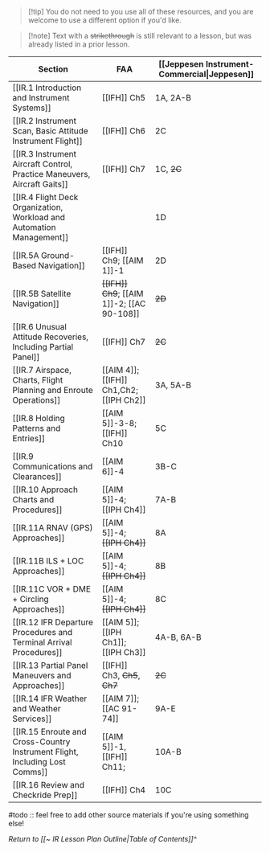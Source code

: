 > [!tip] You do not need to you use all of these resources, and you are welcome to use a different option if you'd like.

> [!note] Text with a ~~strikethrough~~ is still relevant to a lesson, but was already listed in a prior lesson.

| Section                                                                     | FAA                                            | [[Jeppesen Instrument-Commercial\|Jeppesen]] |
| --------------------------------------------------------------------------- | ---------------------------------------------- | ------------------------------------------------------------------------------------------------------------------------- |
| [[IR.1 Introduction and Instrument Systems]]                                | [[IFH]] Ch5                                    | 1A, 2A-B                                                                                                                  |
| [[IR.2 Instrument Scan, Basic Attitude Instrument Flight]]                  | [[IFH]] Ch6                                    | 2C                                                                                                                        |
| [[IR.3 Instrument Aircraft Control, Practice Maneuvers, Aircraft Gaits]]    | [[IFH]] Ch7                                    | 1C, ~~2C~~                                                                                                                |
| [[IR.4 Flight Deck Organization, Workload and Automation Management]]       |                                                | 1D                                                                                                                        |
| [[IR.5A Ground-Based Navigation]]                                                    | [[IFH]] Ch9; [[AIM 1]]-1                     | 2D                                                                                                                        |
| [[IR.5B Satellite Navigation]]                                                    | ~~[[IFH]] Ch9~~; [[AIM 1]]-2; [[AC 90-108]] | ~~2D~~                                                                                                                    |
| [[IR.6 Unusual Attitude Recoveries, Including Partial Panel]]               | [[IFH]] Ch7                                    | ~~2C~~                                                                                                                    |
| [[IR.7 Airspace, Charts, Flight Planning and Enroute Operations]]           | [[AIM 4]]; [[IFH]] Ch1,Ch2; [[IPH Ch2]]        | 3A, 5A-B                                                                                                                  |
| [[IR.8 Holding Patterns and Entries]]                                       | [[AIM 5]]-3-8; [[IFH]] Ch10                    | 5C                                                                                                                        |
| [[IR.9 Communications and Clearances]]                                      | [[AIM 6]]-4                                    | 3B-C                                                                                                                      |
| [[IR.10 Approach Charts and Procedures]]                                    | [[AIM 5]]-4; [[IPH Ch4]]                       | 7A-B                                                                                                                      |
| [[IR.11A RNAV (GPS) Approaches]]                                            | [[AIM 5]]-4; ~~[[IPH Ch4]]~~                   | 8A                                                                                                                        |
| [[IR.11B ILS + LOC Approaches]]                                             | [[AIM 5]]-4; ~~[[IPH Ch4]]~~                   | 8B                                                                                                                        |
| [[IR.11C VOR + DME + Circling Approaches]]                                        | [[AIM 5]]-4; ~~[[IPH Ch4]]~~                   | 8C                                                                                                                        |
| [[IR.12 IFR Departure Procedures and Terminal Arrival Procedures]]          | [[AIM 5]]; [[IPH Ch1]]; [[IPH Ch3]]            | 4A-B, 6A-B                                                                                                                |
| [[IR.13 Partial Panel Maneuvers and Approaches]]                            | [[IFH]] Ch3, ~~Ch5~~, ~~Ch7~~                  | ~~2C~~                                                                                                                    |
| [[IR.14 IFR Weather and Weather Services]]                                  | [[AIM 7]]; [[AC 91-74]]                        | 9A-E                                                                                                                      |
| [[IR.15 Enroute and Cross-Country Instrument Flight, Including Lost Comms]] | [[AIM 5]]-1, [[IFH]] Ch11;                     | 10A-B                                                                                                                     |
| [[IR.16 Review and Checkride Prep]]                                         | [[IFH]] Ch4                                    | 10C                                                                                                                       |

#todo :: feel free to add other source materials if you're using something else!

*Return to [[~ IR Lesson Plan Outline|Table of Contents]]^*